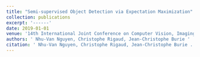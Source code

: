 ```yaml
---
title: "Semi-supervised Object Detection via Expectation Maximization"
collection: publications
excerpt: '------'
date: 2019-01-01
venue: '14th International Joint Conference on Computer Vision, Imaging and Computer Graphics Theory and Applications VISSAP/VISIGRAPP'
authors: ' Nhu-Van Nguyen, Christophe Rigaud, Jean-Christophe Burie '
citation: ' Nhu-Van Nguyen, Christophe Rigaud, Jean-Christophe Burie . Semi-supervised Object Detection via Expectation Maximization. (2019) <i> 14th International Joint Conference on Computer Vision, Imaging and Computer Graphics Theory and Applications VISSAP/VISIGRAPP</i>, 289-296. <b>(CORE : rank B)</b>'
---
```

